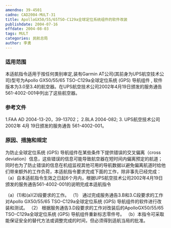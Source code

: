 ```yaml
---
amendno: 39-4501
cadno: CAD2004-MULT-31
title: ApolloGX50/55/65TSO-C129a全球定位系统组件的软件改装
publishdate: 2004-07-16
effdate: 2004-08-03
tags: MULT
categories: 民航总局
author: 李勇
---
```


### 适用范围 
本适航指令适用于按任何类别审定,装有Garmin AT公司(其前身为UPS航空技术公司)型号为Apollo GX50/55/65 TSO-C129a全球定位系统 (GPS) 导航组件 , 软件版本为3.0至3.4的航空器。在UPS航空技术公司2002年4月19日颁发的服务通告561-4002-001中列出了这些航空器。

<!--more-->
### 参考文件
1.FAA 
AD 2004-13-20，39-13702； 2.BLA 2004-082; 
3.
UPS航空技术公司 2002年 4月 19日颁发的服务通告 561-4002-001。

### 原因、措施和规定 
为防止全球定位系统 (GPS) 导航组件在某些条件下提供错误的交叉偏离（cross deviation）信息，这些错误的信息可能导致航空器在短时间内偏离预定的航道；同时也为了防止错误的信息在机组监视其他可用的导航数据以避免偏离航道时给他们带来额外的工作负荷，本适航指令要求完成下面的工作，除非事先已经完成： 
（a）自本适航指令生效之日起6个月内，根据UPS航空技术公司2002年4月19日颁发的服务通告561-4002-001的说明完成本适航指令
     
（a）(1)和(a)(2)段要求的工作。 
（1）
通过完成服务通告3.B和3.C段要求的工作对Apollo GX50/55/65 TSO-C129a全球定位系统 (GPS) 导航组件的软件进行改装和测试。 
（2）
根据服务通告3.D段要求的工作对改装后的ApolloGX50/55/65 TSO-C129a全球定位系统 (GPS) 导航组件重新标志零件号。
（b）本指令可采取能保证安全的替代方法或调整完成的时间，但必须得到适航当局的批准。 

